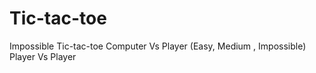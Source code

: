# Tic-tac-toe
Impossible  Tic-tac-toe
Computer Vs Player (Easy, Medium , Impossible)
Player Vs Player
